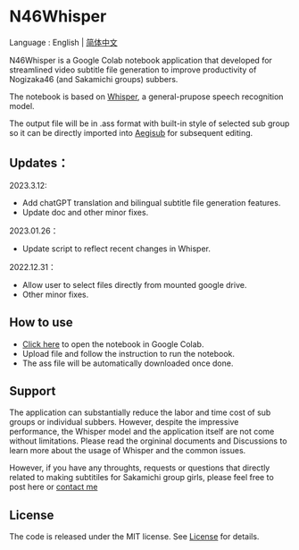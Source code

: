 # N46Whisper

Language : English | [简体中文](./README_CN.md) 

N46Whisper is a Google Colab notebook application that developed for streamlined video subtitle file generation to improve productivity of Nogizaka46 (and Sakamichi groups) subbers.

The notebook is based on [Whisper](https://github.com/openai/whisper), a general-prupose speech recognition model.

The output file will be in .ass format with built-in style of selected sub group so it can be directly imported into [Aegisub](https://github.com/Aegisub/Aegisub) for subsequent editing.

## Updates：

2023.3.12:
* Add chatGPT translation and bilingual subtitle file generation features.
* Update doc and other minor fixes.

2023.01.26：
* Update script to reflect recent changes in Whisper.

2022.12.31：
* Allow user to select files directly from mounted google drive.
* Other minor fixes.

## How to use
* [Click here](https://colab.research.google.com/github/Ayanaminn/N46Whisper/blob/main/N46Whisper.ipynb) to open the notebook in Google Colab.
* Upload file and follow the instruction to run the notebook.
* The ass file will be automatically downloaded once done.

## Support
The application can substantially reduce the labor and time cost of sub groups or individual subbers. However, despite the impressive performance, the Whisper model and the application itself are not come without limitations. Please read the orgininal documents and Discussions to learn more about the usage of Whisper and the common issues.

However, if you have any throughts, requests or questions that directly related to making subtitiles for Sakamichi group girls, please feel free to post here or [contact me](mailto:admin@ikedateresa.cc)

## License
The code is released under the MIT license. See [License](./LICENSE.md) for details.
